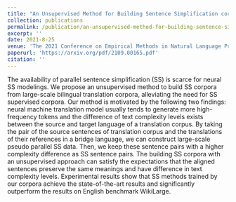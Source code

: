 ```yaml
---
title: "An Unsupervised Method for Building Sentence Simplification corpora in Multiple Languages"
collection: publications
permalink: /publication/an-unsupervised-method-for-building-sentence-simplification-corpora-in-multiple-languages
excerpt: ''
date: 2021-8-25
venue: 'The 2021 Conference on Empirical Methods in Natural Language Processing'
paperurl: 'https://arxiv.org/pdf/2109.00165.pdf'
citation: ''
---
```


The availability of parallel sentence simplification (SS) is scarce for neural SS modelings. We propose an unsupervised method to build SS corpora from large-scale bilingual translation corpora, alleviating the need for SS supervised corpora. Our method is motivated by the following two findings: neural machine translation model usually tends to generate more high-frequency tokens and the difference of text complexity levels exists between the source and target language of a translation corpus. By taking the pair of the source sentences of translation corpus and the translations of their references in a bridge language, we can construct large-scale pseudo parallel SS data. Then, we keep these sentence pairs with a higher complexity difference as SS sentence pairs. The building SS corpora with an unsupervised approach can satisfy the expectations that the aligned sentences preserve the same meanings and have difference in text complexity levels. Experimental results show that SS methods trained by our corpora achieve the state-of-the-art results and significantly outperform the results on English benchmark WikiLarge. 
